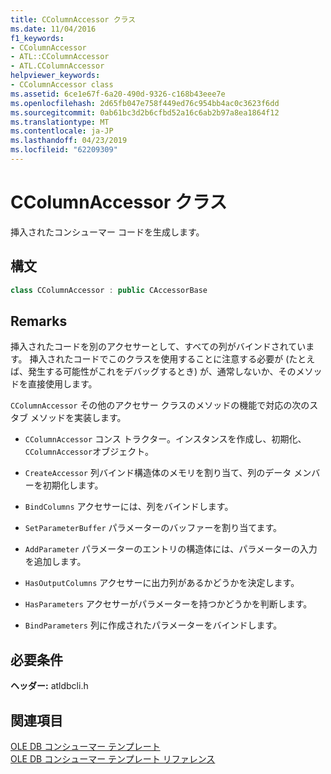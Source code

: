 ```yaml
---
title: CColumnAccessor クラス
ms.date: 11/04/2016
f1_keywords:
- CColumnAccessor
- ATL::CColumnAccessor
- ATL.CColumnAccessor
helpviewer_keywords:
- CColumnAccessor class
ms.assetid: 6ce1e67f-6a20-490d-9326-c168b43eee7e
ms.openlocfilehash: 2d65fb047e758f449ed76c954bb4ac0c3623f6dd
ms.sourcegitcommit: 0ab61bc3d2b6cfbd52a16c6ab2b97a8ea1864f12
ms.translationtype: MT
ms.contentlocale: ja-JP
ms.lasthandoff: 04/23/2019
ms.locfileid: "62209309"
---
```

# <a name="ccolumnaccessor-class"></a>CColumnAccessor クラス

挿入されたコンシューマー コードを生成します。

## <a name="syntax"></a>構文

```cpp
class CColumnAccessor : public CAccessorBase
```

## <a name="remarks"></a>Remarks

挿入されたコードを別のアクセサーとして、すべての列がバインドされています。 挿入されたコードでこのクラスを使用することに注意する必要が (たとえば、発生する可能性がこれをデバッグするとき) が、通常しないか、そのメソッドを直接使用します。

`CColumnAccessor` その他のアクセサー クラスのメソッドの機能で対応の次のスタブ メソッドを実装します。

- `CColumnAccessor` コンス トラクター。インスタンスを作成し、初期化、`CColumnAccessor`オブジェクト。

- `CreateAccessor` 列バインド構造体のメモリを割り当て、列のデータ メンバーを初期化します。

- `BindColumns` アクセサーには、列をバインドします。

- `SetParameterBuffer` パラメーターのバッファーを割り当てます。

- `AddParameter` パラメーターのエントリの構造体には、パラメーターの入力を追加します。

- `HasOutputColumns` アクセサーに出力列があるかどうかを決定します。

- `HasParameters` アクセサーがパラメーターを持つかどうかを判断します。

- `BindParameters` 列に作成されたパラメーターをバインドします。

## <a name="requirements"></a>必要条件

**ヘッダー:** atldbcli.h

## <a name="see-also"></a>関連項目

[OLE DB コンシューマー テンプレート](../../data/oledb/ole-db-consumer-templates-cpp.md)<br/>
[OLE DB コンシューマー テンプレート リファレンス](../../data/oledb/ole-db-consumer-templates-reference.md)